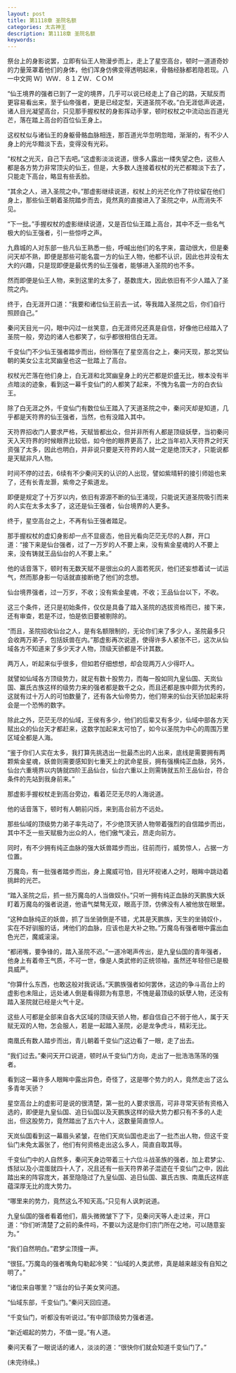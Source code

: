 ```yaml
---
layout: post
title: 第1118章 圣院名额
categories: 太古神王
description: 第1118章 圣院名额
keywords:
---
```


祭台上的身影说罢，立即有仙王人物漫步而上，走上了星空高台，顿时一道道奇妙的力量笼罩着他们的身体，他们浑身仿佛变得透明起来，骨骼经脉都若隐若现。八一中文网  Ｗ〕ＷＷ．８１ＺＷ．ＣＯＭ

“仙王境界的强者已到了一定的境界，几乎可以说已经走上了自己的路，天赋反而更容易看出来，至于仙帝强者，更是已经定型，天道圣院不收。”白无涯低声说道，诸人目光凝望高台，只见那手握权杖的身影挥动手掌，顿时权杖之中流动出百道光芒，落在踏上高台的百位仙王身上。

这权杖似与诸仙王的身躯骨骼血脉相连，那百道光华忽明忽暗，渐渐的，有不少人身上的光华黯淡下去，变得没有光彩。

“权杖之光灭，自己下去吧。”这虚影淡淡说道，很多人露出一缕失望之色，这些人都是各方势力非常顶尖的仙王，但是，大多数人连接着权杖的光芒都黯淡下去了，只能走下高台，略显有些丢脸。

“其余之人，进入圣院之中。”那虚影继续说道，权杖上的光芒化作了符纹留在他们身上，那些仙王朝着圣院踏步而去，竟然真的直接进入了圣院之中，从而消失不见。

“下一批。”手握权杖的虚影继续说道，又是百位仙王踏上高台，其中不乏一些名气极大的仙王强者，引一些惊呼之声。

九鼎城的人对东部一些凡仙王熟悉一些，呼喊出他们的名字来，震动很大，但是秦问天却不熟，即便是那些可能名震一方的仙王人物，他都不认识，因此也并没有太大的兴趣，只是现即便是最优秀的仙王强者，能够进入圣院的也不多。

然而即便是仙王人物，来到这里的太多了，基数庞大，因此依旧有不少人踏入了圣院之内。

终于，白无涯开口道：“我要和诸位仙王前去一试，等我踏入圣院之后，你们自行照顾自己。”

秦问天目光一闪，眼中闪过一丝笑意，白无涯师兄还真是自信，好像他已经踏入了圣院一般，旁边的诸人也都笑了，似乎都很相信白无涯。

千变仙门不少仙王强者踏步而出，纷纷落在了星空高台之上，秦问天现，那北冥仙朝的美女公主北冥幽皇也这一批踏上了高台。

权杖光芒落在他们身上，白无涯和北冥幽皇身上的光芒都是炽盛无比，根本没有半点暗淡的迹象，看到这一幕千变仙门的人都笑了起来，不愧为名震一方的白衣仙王。

除了白无涯之外，千变仙门有数位仙王踏入了天道圣院之中，秦问天却是知道，几乎都是天符界的仙王强者，当然，也有没踏入其中。

天符界招收门人要求严格，天赋皆都出众，但并非所有人都是顶级妖孽，当初秦问天入天符界的时候眼界比较低，如今他的眼界更高了，比之当年初入天符界之时天资强了太多，因此也明白，并非说只要是天符界的人就一定是绝顶天才，只能说都是天赋非凡人物。

时间不停的过去，6续有不少秦问天的认识的人出现，譬如紫晴轩的接引师姐也来了，还有长青龙灏，紫帝之子紫道龙。

即便是规定了十万岁以内，依旧有源源不断的仙王涌现，只能说天道圣院吸引而来的人实在太多太多了，这还是仙王强者，仙台境界的人更多。

终于，星空高台之上，不再有仙王强者踏足。

那手握权杖的虚幻身影却一点不显疲态，他目光看向茫茫无尽的人群，开口道：“接下来是仙台强者，过了一万岁的人不要上来，没有紫金星魂的人不要上来，没有铸就王品仙台的人不要上来。”

他的话音落下，顿时有无数天赋不是很出众的人面若死灰，他们还妄想着试一试运气，然而那身影一句话就直接断绝了他们的念想。

仙台境界强者，过一万岁，不收；没有紫金星魂，不收；王品仙台以下，不收。

这三个条件，还只是初始条件，仅仅是具备了踏入圣院的选拔资格而已，接下来，还有审查，若是不过，怕是依旧要被剔除的。

“而且，圣院招收仙台之人，是有名额限制的，无论你们来了多少人，圣院最多只会收两万弟子，包括妖兽在内。”那虚影再次说道，使得许多人紧张不已，这次从仙域各方不知道来了多少天才人物，顶级天骄都是不计其数。

两万人，听起来似乎很多，但如若仔细想想，却会现两万人少得吓人。

就譬如仙域各方顶级势力，就足有数十股势力，而每一股如同九皇仙国、天岚仙国、赢氏古族这样的级势力来的强者都是数千之众，而且还都是族中颇为优秀的，这就有过十万人的可怕数量了，还有各大仙帝势力，他们带来的仙台天骄加起来将会是一个恐怖的数字。

除此之外，茫茫无尽的仙域，王侯有多少，他们的后辈又有多少，仙域中部各方天赋出众的仙台天才都赶来，这数字加起来太可怕了，如今以圣院为中心的周围万里区域全都是人海。

“鉴于你们人实在太多，我打算先挑选出一批最杰出的人出来，底线是需要拥有两颗紫金星魂，妖兽则需要感知到七重天上的武命星辰，拥有强横纯正血脉，另外，仙台六重境界以内铸就四阶王品仙台，仙台六重以上则需铸就五阶王品仙台，符合条件的先站到我身前来。”

那虚影手握权杖走到高台旁边，看着茫茫无尽的人海说道。

他的话音落下，顿时有人朝前闪烁，来到高台前方不远处。

那些仙域的顶级势力弟子率先动了，不少绝顶天骄人物带着强烈的自信踏步而出，其中不乏一些天赋极为出众的人，他们傲气凌云，昂走向前方。

同时，有不少拥有纯正血脉的强大妖兽踏步而出，往前而行，威势惊人，占据一方位置。

万魔岛，有一批强者踏步而出，身上魔威可怕，目光环视诸人之时，眼眸中跳动着挑衅的光芒。

“踏入圣院之后，抓一些万魔岛的人当做奴仆。”只听一拥有纯正血脉的天鹏族大妖盯着万魔岛的强者说道，他语气桀骜无双，眼高于顶，仿佛没有人被他放在眼里。

“这种血脉纯正的妖兽，抓了当坐骑倒是不错，尤其是天鹏族，天生的坐骑奴仆，实在不好驯服的话，烤他们的血脉，应该也是大补之物。”万魔岛有强者眼中露出血色光芒，魔威滚滚。

“都闭嘴，要争锋的，踏入圣院不迟。”一道冷喝声传出，是九皇仙国的青年强者，他身上有着帝王气质，不可一世，像是人类武修的正统领袖，虽然还年轻但已是极具威严。

“你算什么东西，也敢这般对我说话。”天鹏族强者如何罢休，这边的争斗高台上的虚影也未阻止，远处诸人倒是看得颇为有意思，不愧是最顶级的妖孽人物，还没有踏入圣院就已经是火气十足。

这些人可都是全部来自各大区域的顶级天骄人物，都自信自己不弱于他人，属于天赋无双的人物，怎会服人，若是一起踏入圣院，必是龙争虎斗，精彩无比。

南凰氏有数人踏步而出，青儿朝着千变仙门这边看了一眼，走了出去。

“我们过去。”秦问天开口说道，顿时从千变仙门方向，走出了一批浩浩荡荡的强者。

看到这一幕许多人眼眸中露出异色，奇怪了，这是哪个势力的人，竟然走出了这么多青年天骄？

星空高台上的虚影可是说的很清楚，第一批的人要求很高，可非寻常天骄有资格入选的，即便是九皇仙国、追日仙国以及天鹏族这样的级大势力都只有不多的人走出，但这股势力，竟然踏出了五六十人，这数量简直惊人。

天岚仙国看到这一幕眉头紧皱，在他们天岚仙国也走出了一批杰出人物，但这千变仙门未免太嚣张了，他们有何资格走出这么多人，简直自取其辱。

千变仙门中的人自然多，秦问天身边带着三十六位斗战圣族的强者，加上君梦尘、炼狱以及小混蛋就四十人了，况且还有一些天符界弟子混迹在千变仙门之中，因此踏出来的阵容庞大，甚至隐隐过了九皇仙国、追日仙国、赢氏古族、南凰氏这样底蕴深厚无比的庞大势力。

“哪里来的势力，竟然这么不知天高。”只见有人讽刺说道。

九皇仙国的强者看着他们，眉头微微皱下了下，见秦问天等人走过来，开口道：“你们听清楚了之前的条件吗，不要以为这是你们宗门所在之地，可以随意妄为。”

“我们自然明白。”君梦尘顶撞一声。

“很狂。”万魔岛的强者嘴角勾勒起冷笑：“仙域的人类武修，真是越来越没有自知之明了。”

“诸位来自哪里？”瑶台的仙子美女笑问道。

“仙域东部，千变仙门。”秦问天回应道。

“千变仙门，听都没有听说过。”有中部顶级势力强者道。

“新近崛起的势力，不值一提。”有人道。

秦问天看了一眼说话的诸人，淡淡的道：“很快你们就会知道千变仙门了。”

(未完待续。)
